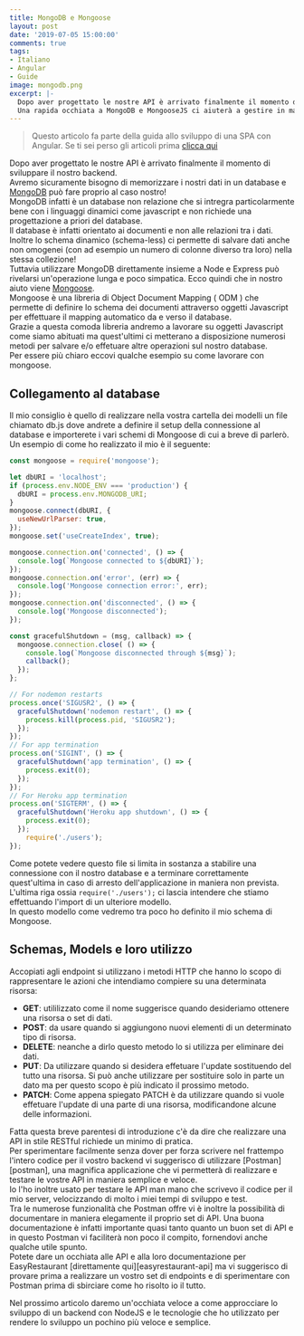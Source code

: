 ```yaml
---
title: MongoDB e Mongoose
layout: post
date: '2019-07-05 15:00:00'
comments: true
tags:
- Italiano
- Angular
- Guide
image: mongodb.png
excerpt: |-
  Dopo aver progettato le nostre API è arrivato finalmente il momento di sviluppare il nostro backend. <br />
  Una rapida occhiata a MongoDB e MongooseJS ci aiuterà a gestire in maniera rapida le nostre collezioni di dati e le interazioni con un database non relazionale.
---
```


> Questo articolo fa parte della guida allo sviluppo di una SPA con Angular. Se ti sei perso gli articoli prima [clicca qui][index]

Dopo aver progettato le nostre API è arrivato finalmente il momento di sviluppare il nostro backend. <br />
Avremo sicuramente bisogno di memorizzare i nostri dati in un database e [MongoDB][mongodb] può fare proprio al caso nostro! <br />
MongoDB infatti è un database non relazione che si intregra particolarmente bene con i linguaggi dinamici come javascript e non richiede una progettazione a priori del database. <br />
Il database è infatti orientato ai documenti e non alle relazioni tra i dati. Inoltre lo schema dinamico (schema-less) ci permette di salvare dati anche non omogenei (con ad esempio un numero di colonne diverso tra loro) nella stessa collezione!<br />
Tuttavia utilizzare MongoDB direttamente insieme a Node e Express può rivelarsi un'operazione lunga e poco simpatica. Ecco quindi che in nostro aiuto viene [Mongoose][mongoose].<br />
Mongoose è una libreria di Object Document Mapping ( ODM ) che permette di definire lo schema dei documenti attraverso oggetti Javascript per effettuare il mapping automatico da e verso il database.<br />
Grazie a questa comoda libreria andremo a lavorare su oggetti Javascript come siamo abituati ma quest'ultimi ci metterano a disposizione numerosi metodi per salvare e/o effetuare altre operazioni sul nostro database.<br />
Per essere più chiaro eccovi qualche esempio su come lavorare con mongoose.<br />

Collegamento al database
--------------------
Il mio consiglio è quello di realizzare nella vostra cartella dei modelli un file chiamato db.js dove andrete a definire il setup della connessione al database e importerete i vari schemi di Mongoose di cui a breve di parlerò. <br />
Un esempio di come ho realizzato il mio è il seguente:
```javascript
const mongoose = require('mongoose');

let dbURI = 'localhost';
if (process.env.NODE_ENV === 'production') {
  dbURI = process.env.MONGODB_URI;
}
mongoose.connect(dbURI, {
  useNewUrlParser: true,
});
mongoose.set('useCreateIndex', true);

mongoose.connection.on('connected', () => {
  console.log(`Mongoose connected to ${dbURI}`);
});
mongoose.connection.on('error', (err) => {
  console.log('Mongoose connection error:', err);
});
mongoose.connection.on('disconnected', () => {
  console.log('Mongoose disconnected');
});

const gracefulShutdown = (msg, callback) => {
  mongoose.connection.close( () => {
    console.log(`Mongoose disconnected through ${msg}`);
    callback();
  });
};

// For nodemon restarts
process.once('SIGUSR2', () => {
  gracefulShutdown('nodemon restart', () => {
    process.kill(process.pid, 'SIGUSR2');
  });
});
// For app termination
process.on('SIGINT', () => {
  gracefulShutdown('app termination', () => {
    process.exit(0);
  });
});
// For Heroku app termination
process.on('SIGTERM', () => {
  gracefulShutdown('Heroku app shutdown', () => {
    process.exit(0);
  });
	require('./users');
});
```
Come potete vedere questo file si limita in sostanza a stabilire una connessione con il nostro database e a terminare correttamente quest'ultima in caso di arresto dell'applicazione in maniera non prevista. <br />
L'ultima riga ossia `require('./users');` ci lascia intendere che stiamo effettuando l'import di un ulteriore modello. <br />
In questo modello come vedremo tra poco ho definito il mio schema di Mongoose.

Schemas, Models e loro utilizzo
-----------------------



Accopiati agli endpoint si utilizzano i metodi HTTP che hanno lo scopo di rappresentare le azioni che intendiamo compiere su una determinata risorsa:
* __GET__: utililizzato come il nome suggerisce quando desideriamo ottenere una risorsa o set di dati.
*  __POST__: da usare quando si aggiungono nuovi elementi di un determinato tipo di risorsa.
*  __DELETE__: neanche a dirlo questo metodo lo si utilizza per eliminare dei dati.
*  __PUT__: Da utilizzare quando si desidera effetuare l'update sostituendo del tutto una risorsa. Si può anche utilizzare per sostituire solo in parte un dato ma per questo scopo è più indicato il prossimo metodo.
*  __PATCH__: Come appena spiegato PATCH è da utilizzare quando si vuole effetuare l'update di una parte di una risorsa, modificandone alcune delle informazioni.

Fatta questa breve parentesi di introduzione c'è da dire che realizzare una API in stile RESTful richiede un minimo di pratica.<br />
Per sperimentare facilmente senza dover per forza scrivere nel frattempo l'intero codice per il vostro backend vi suggerisco di utilizzare [Postman][postman], una magnifica applicazione che vi permetterà di realizzare e testare le vostre API in maniera semplice e veloce.<br />
Io l'ho inoltre usato per testare le API man mano che scrivevo il codice per il mio server, velocizzando di molto i miei tempi di sviluppo e test.<br />
Tra le numerose funzionalità che Postman offre vi è inoltre la possibilità di documentare in maniera elegamente il proprio set di API.  Una buona documentazione è infatti importante quasi tanto quanto un buon set di API e in questo Postman vi faciliterà non poco il compito, fornendovi anche qualche utile spunto.<br />
Potete dare un occhiata alle API e alla loro documentazione per EasyRestaurant [direttamente qui][easyrestaurant-api] ma vi suggerisco di provare prima a realizzare un vostro set di endpoints e di sperimentare con Postman prima di sbirciare come ho risolto io il tutto.

Nel prossimo articolo daremo un'occhiata veloce a come approcciare lo sviluppo di un backend con NodeJS e le tecnologie che ho utilizzato per rendere lo sviluppo un pochino più veloce e semplice.

[index]:https://lucabozzetto.github.io/realizzare-una-single-page-application-con-angular-e-nodejs/
[mongodb]:https://www.mongodb.com
[mongoose]:https://mongoosejs.com